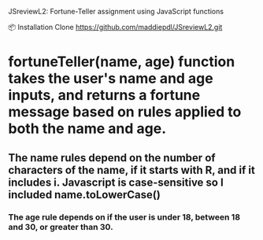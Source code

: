 JSreviewL2: Fortune-Teller assignment using JavaScript functions

📦 Installation
Clone https://github.com/maddiepdl/JSreviewL2.git

# fortuneTeller(name, age) function takes the user's name and age inputs, and returns a fortune message based on rules applied to both the name and age.
## The name rules depend on the number of characters of the name, if it starts with R, and if it includes i. Javascript is case-sensitive so I included name.toLowerCase()
### The age rule depends on if the user is under 18, between 18 and 30, or greater than 30.